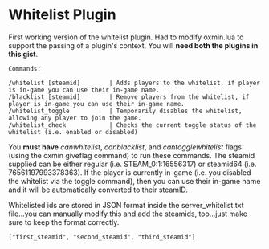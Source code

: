 Whitelist Plugin
================

First working version of the whitelist plugin. Had to modify oxmin.lua to support the passing of a plugin's context. You will **need both the plugins in this gist**. 

    Commands:
    
    /whitelist [steamid]		| Adds players to the whitelist, if player is in-game you can use their in-game name.
    /blacklist [steamid]		| Remove players from the whitelist, if player is in-game you can use their in-game name.
    /whitelist_toggle			| Temporarily disables the whitelist, allowing any player to join the game.
    /whitelist_check			| Checks the current toggle status of the whitelist (i.e. enabled or disabled)

You **must have** *canwhitelist*, *canblacklist*, and *cantogglewhitelist* flags (using the oxmin giveflag command) to run these commands. The steamid supplied can be either regular (i.e. STEAM_0:1:16556317) or steamid64  (i.e. 76561197993378363). If the player is currently in-game (i.e. you disabled the whitelist via the toggle command), then you can use their in-game name and it will be automatically converted to their steamID. 


Whitelisted ids are stored in JSON format inside the server_whitelist.txt file...you can manually modify this and add the steamids, too...just make sure to keep the format correctly.

    ["first_steamid", "second_steamid", "third_steamid"]
